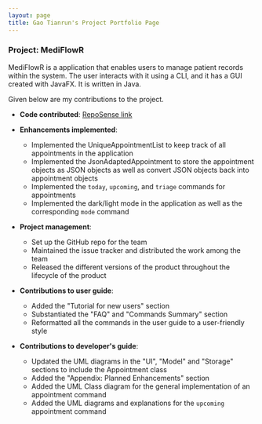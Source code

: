 ```yaml
---
layout: page
title: Gao Tianrun's Project Portfolio Page
---
```


### Project: MediFlowR

MediFlowR is a application that enables users to manage patient records within the system.
The user interacts with it using a CLI, and it has a GUI created with JavaFX. It is written in Java.

Given below are my contributions to the project.

* **Code contributed**: [RepoSense link](https://nus-cs2103-ay2324s1.github.io/tp-dashboard/?search=trgao&breakdown=true)

* **Enhancements implemented**:
  * Implemented the UniqueAppointmentList to keep track of all appointments in the application
  * Implemented the JsonAdaptedAppointment to store the appointment objects as JSON objects as well as convert JSON objects back into appointment objects
  * Implemented the `today`, `upcoming`, and `triage` commands for appointments
  * Implemented the dark/light mode in the application as well as the corresponding `mode` command

* **Project management**:
  * Set up the GitHub repo for the team
  * Maintained the issue tracker and distributed the work among the team
  * Released the different versions of the product throughout the lifecycle of the product

* **Contributions to user guide**:
  * Added the "Tutorial for new users" section
  * Substantiated the "FAQ" and "Commands Summary" section
  * Reformatted all the commands in the user guide to a user-friendly style

* **Contributions to developer's guide**:
  * Updated the UML diagrams in the "UI", "Model" and "Storage" sections to include the Appointment class
  * Added the "Appendix: Planned Enhancements" section
  * Added the UML Class diagram for the general implementation of an appointment command
  * Added the UML diagrams and explanations for the `upcoming` appointment command
